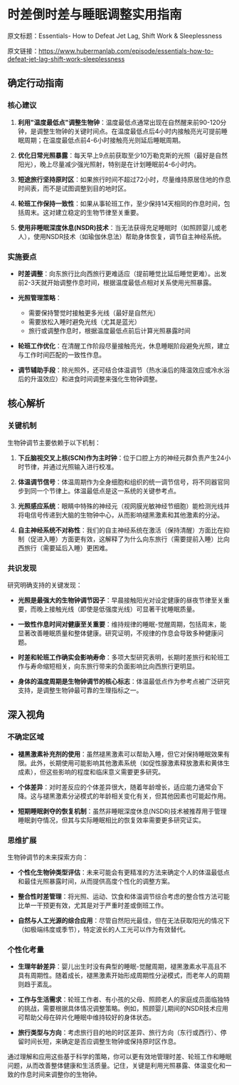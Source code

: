 # 时差倒时差与睡眠调整实用指南

原文标题：Essentials- How to Defeat Jet Lag, Shift Work & Sleeplessness

原文链接：https://www.hubermanlab.com/episode/essentials-how-to-defeat-jet-lag-shift-work-sleeplessness

<YouTube videoId="In9Bq4EJMZw" />

## 确定行动指南

### 核心建议

1. **利用"温度最低点"调整生物钟**：温度最低点通常出现在自然醒来前90-120分钟，是调整生物钟的关键时间点。在温度最低点后4小时内接触亮光可提前睡眠周期；在温度最低点前4-6小时接触亮光则延后睡眠周期。

2. **优化日常光照暴露**：每天早上9点前获取至少10万勒克斯的光照（最好是自然阳光），晚上尽量减少强光照射，特别是在计划睡眠前4-6小时内。

3. **短途旅行坚持原时区**：如果旅行时间不超过72小时，尽量维持原居住地的作息时间表，而不是试图调整到目的地时区。

4. **轮班工作保持一致性**：如果从事轮班工作，至少保持14天相同的作息时间，包括周末。这对建立稳定的生物节律至关重要。

5. **使用非睡眠深度休息(NSDR)技术**：当无法获得充足睡眠时（如照顾婴儿或老人），使用NSDR技术（如瑜伽休息法）帮助身体恢复，调节自主神经系统。

### 实施要点

* **时差调整**：向东旅行比向西旅行更难适应（提前睡觉比延后睡觉更难）。出发前2-3天就开始调整作息时间，根据温度最低点相对关系使用光照暴露。

* **光照管理策略**：
  - 需要保持警觉时接触更多光线（最好是自然光）
  - 需要放松入睡时避免光线（尤其是蓝光）
  - 旅行或调整作息时，根据温度最低点前后计算光照暴露时间

* **轮班工作优化**：在清醒工作阶段尽量接触亮光，休息睡眠阶段避免光照，建立与工作时间匹配的一致性作息。

* **调节辅助手段**：除光照外，还可结合体温调节（热水澡后的降温效应或冷水浴后的升温效应）和进食时间调整来强化生物钟调整。

## 核心解析

### 关键机制

生物钟调节主要依赖于以下机制：

1. **下丘脑视交叉上核(SCN)作为主时钟**：位于口腔上方的神经元群负责产生24小时节律，并通过光照输入进行校准。

2. **体温调节信号**：体温周期作为全身细胞和组织的统一调节信号，将不同器官同步到同一个节律上。体温最低点是这一系统的关键参考点。

3. **光照感应系统**：眼睛中特殊的神经元（视网膜光敏神经节细胞）能检测光线并将电信号传递到大脑的生物钟中心，从而影响褪黑激素和其他激素的分泌。

4. **自主神经系统不对称性**：我们的自主神经系统在激活（保持清醒）方面比在抑制（促进入睡）方面更有效，这解释了为什么向东旅行（需要提前入睡）比向西旅行（需要延后入睡）更困难。

### 共识发现

研究明确支持的关键发现：

* **光照是最强大的生物钟调节因子**：早晨接触阳光对设定健康的昼夜节律至关重要，而晚上接触光线（即使是低强度光线）可显著干扰睡眠质量。

* **一致性作息时间对健康至关重要**：维持规律的睡眠-觉醒周期，包括周末，能显著改善睡眠质量和整体健康。研究证明，不规律的作息会导致多种健康问题。

* **时差和轮班工作确实会影响寿命**：多项大型研究表明，长期时差旅行和轮班工作与寿命缩短相关，向东旅行带来的负面影响比向西旅行更明显。

* **身体的温度周期是生物钟调节的核心标志**：体温最低点作为参考点被广泛研究支持，是调整生物钟最可靠的生理指标之一。

## 深入视角

### 不确定区域

* **褪黑激素补充剂的使用**：虽然褪黑激素可以帮助入睡，但它对保持睡眠效果有限。此外，长期使用可能影响其他激素系统（如促性腺激素释放激素和黄体生成素），但这些影响的程度和临床意义需要更多研究。

* **个体差异**：对时差反应的个体差异很大，随着年龄增长，适应能力通常会下降。这与褪黑激素分泌模式的年龄相关变化有关，但其他因素也可能起作用。

* **短期睡眠剥夺的恢复机制**：虽然非睡眠深度休息(NSDR)技术被推荐用于管理睡眠剥夺情况，但其与实际睡眠相比的恢复效率需要更多研究证实。

### 思维扩展

生物钟调节的未来探索方向：

* **个性化生物钟类型评估**：未来可能会有更精准的方法来确定个人的体温最低点和最佳光照暴露时间，从而提供高度个性化的调整方案。

* **整合性时差管理**：将光照、运动、饮食和体温调节综合考虑的整合性方法可能比单一干预更有效，尤其是对于严重时差或倒班工作。

* **自然与人工光源的综合应用**：尽管自然阳光最佳，但在无法获取阳光的情况下（如极端纬度或季节），特定波长的人工光可以作为有效替代。

### 个性化考量

* **生理年龄差异**：婴儿出生时没有典型的睡眠-觉醒周期，褪黑激素水平高且不具有周期性。随着成长，褪黑激素开始形成周期性分泌模式，而老年人的周期则趋于紊乱。

* **工作与生活需求**：轮班工作者、有小孩的父母、照顾老人的家庭成员面临独特的挑战，需要根据具体情况调整策略。例如，照顾婴儿期间的NSDR技术应用可帮助父母在碎片化睡眠中维持较好的身体状态。

* **旅行类型与方向**：考虑旅行目的地的时区差异、旅行方向（东行或西行）、停留时间长短，来确定是否应调整生物钟或保持原时区作息。

通过理解和应用这些基于科学的策略，你可以更有效地管理时差、轮班工作和睡眠问题，从而改善整体健康和生活质量。记住，关键是利用光照暴露、体温变化和一致的作息时间来调整你的生物钟。

